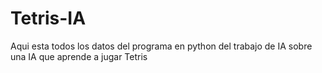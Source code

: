 # Tetris-IA
Aqui esta todos los datos del programa en python del trabajo de IA sobre una IA que aprende a jugar Tetris
#
